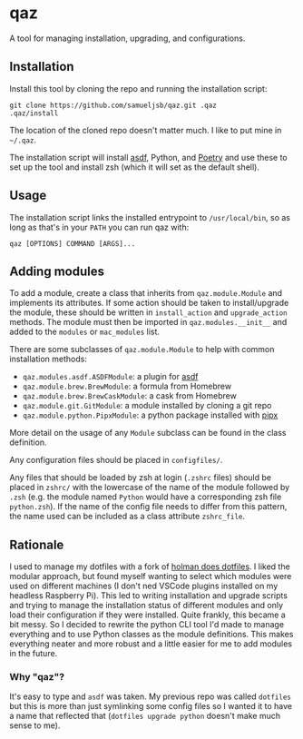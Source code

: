 # qaz

A tool for managing installation, upgrading, and configurations.

## Installation

Install this tool by cloning the repo and running the installation script:

```shell
git clone https://github.com/samueljsb/qaz.git .qaz
.qaz/install
```

The location of the cloned repo doesn't matter much. I like to put mine in
`~/.qaz`.

The installation script will install [asdf][], Python, and [Poetry][] and use
these to set up the tool and install zsh (which it will set as the default
shell).

## Usage

The installation script links the installed entrypoint to `/usr/local/bin`, so
as long as that's in your `PATH` you can run qaz with:

```shell
qaz [OPTIONS] COMMAND [ARGS]...
```

## Adding modules

To add a module, create a class that inherits from `qaz.module.Module` and
implements its attributes. If some action should be taken to install/upgrade the
module, these should be written in `install_action` and `upgrade_action`
methods. The module must then be imported in `qaz.modules.__init__` and added to
the `modules` or `mac_modules` list.

There are some subclasses of `qaz.module.Module` to help with common
installation methods:

- `qaz.modules.asdf.ASDFModule`: a plugin for [asdf][]
- `qaz.module.brew.BrewModule`: a formula from Homebrew
- `qaz.module.brew.BrewCaskModule`: a cask from Homebrew
- `qaz.module.git.GitModule`: a module installed by cloning a git repo
- `qaz.module.python.PipxModule`: a python package installed with [pipx][]

More detail on the usage of any `Module` subclass can be found in the class
definition.

Any configuration files should be placed in `configfiles/`.

Any files that should be loaded by zsh at login (`.zshrc` files) should be
placed in `zshrc/` with the lowercase of the name of the module followed by
`.zsh` (e.g. the module named `Python` would have a corresponding zsh file
`python.zsh`). If the name of the config file needs to differ from this pattern,
the name used can be included as a class attribute `zshrc_file`.

## Rationale

I used to manage my dotfiles with a fork of [holman does dotfiles][]. I liked
the modular approach, but found myself wanting to select which modules were used
on different machines (I don't ned VSCode plugins installed on my headless
Raspberry Pi). This led to writing installation and upgrade scripts and trying
to manage the installation status of different modules and only load their
configuration if they were installed. Quite frankly, this became a bit messy.
So I decided to rewrite the python CLI tool I'd made to manage everything and to
use Python classes as the module definitions. This makes everything neater and
more robust and a little easier for me to add modules in the future.

### Why "qaz"?

It's easy to type and `asdf` was taken. My previous repo was called `dotfiles`
but this is more than just symlinking some config files so I wanted it to have a
name that reflected that (`dotfiles upgrade python` doesn't make much sense to
me).

[asdf]: https://asdf-vm.com
[Poetry]: https://python-poetry.org
[pipx]: https://pipxproject.github.io/pipx/
[holman does dotfiles]: https://github.com/holman/dotfiles
